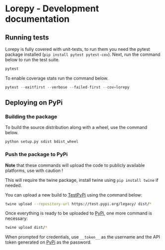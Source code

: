# Lorepy - Development documentation

## Running tests

Lorepy is fully covered with unit-tests, to run them you need the pytest package installed (```pip install pytest pytest-cov```).
Next, run the command below to run the test suite.

```python
pytest
```
To enable coverage stats run the command below.

```python
pytest --exitfirst --verbose --failed-first --cov=lorepy
```

## Deploying on PyPi

### Building the package

To build the source distribution along with a wheel, use the command below. 

```bash
python setup.py sdist bdist_wheel
```

### Push the package to PyPi

**Note** that these commands will upload the code to publicly available platforms, use with caution !

This will require the twine package, install twine using ```pip install twine``` if needed.

You can upload a new build to [TestPyPi] using the command below:

```bash
twine upload --repository-url https://test.pypi.org/legacy/ dist/*
```

Once everything is ready to be uploaded to [PyPi], one more command is necessary:

```bash
twine upload dist/*
```

When prompted for credentials, use `__token__` as the username and the API token generated on [PyPi] as the password.

[TestPyPi]: https://test.pypi.org/
[PyPi]: https://pypi.org/